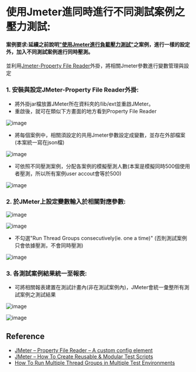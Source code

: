 # 使用Jmeter進同時進行不同測試案例之壓力測試:

#### 案例要求:延續之前說明["使用Jmeter進行負載壓力測試"](/doc/JmeterPerfmonTuning.md)之案例，進行一樣的設定外，加入不同測試案例進行同時壓測。
並利用[Jmeter-Property File Reader](/doc/tag-jmeter-extn-1.1.zip)外掛，將相關Jmeter參數進行變數管理與設定

### 1. 安裝與設定JMeter-Property File Reader外掛:
* 將外掛jar檔放置JMeter所在資料夾的/lib/ext並重啟JMeter。
* 重啟後，就可在類似下方畫面的地方看到Property File Reader

![image](https://user-images.githubusercontent.com/14270012/87137145-0c622980-c2cf-11ea-9c96-2f8787f948f2.png)

* 將每個案例中，相關須設定的共用Jmeter參數設定成變數，並存在外部檔案(本案統一寫在json檔)

![image](https://user-images.githubusercontent.com/14270012/87137385-6105a480-c2cf-11ea-8714-385fb588f817.png)

* 可依照不同壓測案例，分配各案例的模擬壓測人數(本案是模擬同時500個使用者壓測，所以所有案例user accout會等於500)

![image](https://user-images.githubusercontent.com/14270012/87137817-16d0f300-c2d0-11ea-9cba-2b67b69c1d6c.png)

### 2. 於JMeter上設定變數輸入於相關對應參數:
![image](https://user-images.githubusercontent.com/14270012/87138987-d83c3800-c2d1-11ea-8795-a1ff4823f465.png)

![image](https://user-images.githubusercontent.com/14270012/87139042-ef7b2580-c2d1-11ea-9e25-46c96f016132.png)

* 不勾選"Run Thread Groups consecutively(ie. one a time)" (否則測試案例只會依據壓測，不會同時壓測)

![image](https://user-images.githubusercontent.com/14270012/87139225-2c471c80-c2d2-11ea-9e50-570d32bce7fd.png)

### 3. 各測試案例結果統一至報表:
* 可將相關報表建置在測試計畫內(非在測試案例內)，JMeter會統一彙整所有測試案例之測試結果

![image](https://user-images.githubusercontent.com/14270012/87139703-f6eefe80-c2d2-11ea-955d-e08820e0d18f.png)

![image](https://user-images.githubusercontent.com/14270012/87139842-24d44300-c2d3-11ea-859c-547fe74f98f3.png)

## Reference
* [JMeter – Property File Reader – A custom config element](https://www.vinsguru.com/jmeter-property-file-reader-a-custom-config-element/)
* [JMeter – How To Create Reusable & Modular Test Scripts](http://www.testautomationguru.com/jmeter-modularizing-test-scripts/)
* [How To Run Multiple Thread Groups in Multiple Test Environments](https://www.vinsguru.com/jmeter-manage-test-plan/)

